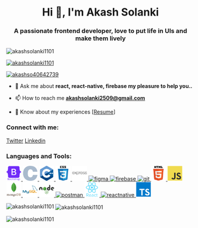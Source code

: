 <h1 align="center">Hi 👋, I'm Akash Solanki</h1>
<h3 align="center">A passionate frontend developer, love to put life in UIs and make them lively</h3>

<p align="left"> <img src="https://komarev.com/ghpvc/?username=akashsolanki1101&label=Profile%20views&color=0e75b6&style=flat" alt="akashsolanki1101" /> </p>

<p align="left"> <a href="https://github.com/ryo-ma/github-profile-trophy"><img src="https://github-profile-trophy.vercel.app/?username=akashsolanki1101" alt="akashsolanki1101" /></a> </p>

<p align="left"> <a href="https://twitter.com/akashso40642739" target="blank"><img src="https://img.shields.io/twitter/follow/akashso40642739?logo=twitter&style=for-the-badge" alt="akashso40642739" /></a> </p>


- 💬 Ask me about **react, react-native, firebase my pleasure to help you..**

- 📫 How to reach me **akashsolanki2509@gmail.com**

- 📄 Know about my experiences [<a href="https://drive.google.com/file/d/1pCw20WBaBlcd66IHIzvJvMQ6KYyAf7wb/view?usp=sharing">Resume</a>]

<h3 align="left">Connect with me:</h3>
<p align="left">
<a href="https://twitter.com/akashso40642739" target="blank">Twitter</a>
<a href="https://linkedin.com/in/akashsolanki1101" target="blank">Linkedin</a>
</p>

<h3 align="left">Languages and Tools:</h3>
<p align="left"> <a href="https://getbootstrap.com" target="_blank"> <img src="https://raw.githubusercontent.com/devicons/devicon/master/icons/bootstrap/bootstrap-plain-wordmark.svg" alt="bootstrap" width="40" height="40"/> </a> <a href="https://www.cprogramming.com/" target="_blank"> <img src="https://raw.githubusercontent.com/devicons/devicon/master/icons/c/c-original.svg" alt="c" width="40" height="40"/> </a> <a href="https://www.w3schools.com/cpp/" target="_blank"> <img src="https://raw.githubusercontent.com/devicons/devicon/master/icons/cplusplus/cplusplus-original.svg" alt="cplusplus" width="40" height="40"/> </a> <a href="https://www.w3schools.com/css/" target="_blank"> <img src="https://raw.githubusercontent.com/devicons/devicon/master/icons/css3/css3-original-wordmark.svg" alt="css3" width="40" height="40"/> </a> <a href="https://expressjs.com" target="_blank"> <img src="https://raw.githubusercontent.com/devicons/devicon/master/icons/express/express-original-wordmark.svg" alt="express" width="40" height="40"/> </a> <a href="https://www.figma.com/" target="_blank"> <img src="https://www.vectorlogo.zone/logos/figma/figma-icon.svg" alt="figma" width="40" height="40"/> </a> <a href="https://firebase.google.com/" target="_blank"> <img src="https://www.vectorlogo.zone/logos/firebase/firebase-icon.svg" alt="firebase" width="40" height="40"/> </a> <a href="https://git-scm.com/" target="_blank"> <img src="https://www.vectorlogo.zone/logos/git-scm/git-scm-icon.svg" alt="git" width="40" height="40"/> </a> <a href="https://www.w3.org/html/" target="_blank"> <img src="https://raw.githubusercontent.com/devicons/devicon/master/icons/html5/html5-original-wordmark.svg" alt="html5" width="40" height="40"/> </a> <a href="https://developer.mozilla.org/en-US/docs/Web/JavaScript" target="_blank"> <img src="https://raw.githubusercontent.com/devicons/devicon/master/icons/javascript/javascript-original.svg" alt="javascript" width="40" height="40"/> </a> <a href="https://www.mongodb.com/" target="_blank"> <img src="https://raw.githubusercontent.com/devicons/devicon/master/icons/mongodb/mongodb-original-wordmark.svg" alt="mongodb" width="40" height="40"/> </a> <a href="https://www.mysql.com/" target="_blank"> <img src="https://raw.githubusercontent.com/devicons/devicon/master/icons/mysql/mysql-original-wordmark.svg" alt="mysql" width="40" height="40"/> </a> <a href="https://nodejs.org" target="_blank"> <img src="https://raw.githubusercontent.com/devicons/devicon/master/icons/nodejs/nodejs-original-wordmark.svg" alt="nodejs" width="40" height="40"/> </a> <a href="https://postman.com" target="_blank"> <img src="https://www.vectorlogo.zone/logos/getpostman/getpostman-icon.svg" alt="postman" width="40" height="40"/> </a> <a href="https://reactjs.org/" target="_blank"> <img src="https://raw.githubusercontent.com/devicons/devicon/master/icons/react/react-original-wordmark.svg" alt="react" width="40" height="40"/> </a> <a href="https://reactnative.dev/" target="_blank"> <img src="https://reactnative.dev/img/header_logo.svg" alt="reactnative" width="40" height="40"/> </a> <a href="https://www.typescriptlang.org/" target="_blank"> <img src="https://raw.githubusercontent.com/devicons/devicon/master/icons/typescript/typescript-original.svg" alt="typescript" width="40" height="40"/> </a> </p>

<p><img align="left" src="https://github-readme-stats.vercel.app/api/top-langs?username=akashsolanki1101&show_icons=true&locale=en&layout=compact" alt="akashsolanki1101" /></p>

<p>&nbsp;<img align="center" src="https://github-readme-stats.vercel.app/api?username=akashsolanki1101&show_icons=true&locale=en" alt="akashsolanki1101" /></p>

<p><img align="center" src="https://github-readme-streak-stats.herokuapp.com/?user=akashsolanki1101&" alt="akashsolanki1101" /></p>
